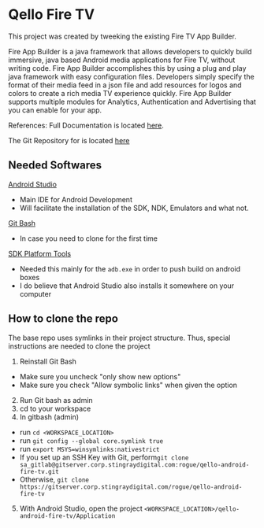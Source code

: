 # Qello Fire TV
This project was created by tweeking the existing Fire TV App Builder.

Fire App Builder is a java framework that allows developers to quickly build immersive, java based Android media applications for Fire TV, without writing code.  Fire App Builder accomplishes this by using a plug and play java framework with easy configuration files.  Developers simply specify the format of their media feed in a json file and add resources for logos and colors to create a rich media TV experience quickly.  Fire App Builder supports multiple modules for Analytics, Authentication and Advertising that you can enable for your app.

References:
Full Documentation is located [here](https://developer.amazon.com/public/solutions/devices/fire-tv/docs/fire-app-builder-overview).

The Git Repository for is located [here](https://github.com/amzn/fire-app-builder)

## Needed Softwares
[Android Studio](https://developer.android.com/studio)
- Main IDE for Android Development
- Will facilitate the installation of the SDK, NDK, Emulators and what not.

[Git Bash](https://git-scm.com/downloads)
- In case you need to clone for the first time

[SDK Platform Tools](https://developer.android.com/studio/releases/platform-tools)
- Needed this mainly for the `adb.exe` in order to push build on android boxes
- I do believe that Android Studio also installs it somewhere on your computer

##  How to clone the repo
The base repo uses symlinks in their project structure. Thus, special instructions are needed to clone the project

1. Reinstall Git Bash
- Make sure you uncheck "only show new options"
- Make sure you check "Allow symbolic links" when given the option
2. Run Git bash as admin
3. cd to your workspace
4. In gitbash (admin)
- run `cd <WORKSPACE_LOCATION>`
- run `git config --global core.symlink true`
- run `export MSYS=winsymlinks:nativestrict`
- If you set up an SSH Key with Git, perform`git clone sa_gitlab@gitserver.corp.stingraydigital.com:rogue/qello-android-fire-tv.git`
- Otherwise, `git clone https://gitserver.corp.stingraydigital.com/rogue/qello-android-fire-tv`
5. With Android Studio, open the project `<WORKSPACE_LOCATION>/qello-android-fire-tv/Application`
